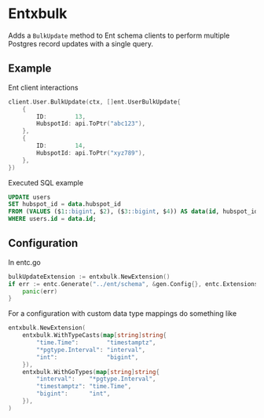 # Entxbulk

Adds a `BulkUpdate` method to Ent schema clients to perform multiple Postgres record updates with a single query.

## Example

Ent client interactions

```go
client.User.BulkUpdate(ctx, []ent.UserBulkUpdate{
	{
		ID:        13,
		HubspotId: api.ToPtr("abc123"),
	},
	{
		ID:        14,
		HubspotId: api.ToPtr("xyz789"),
	},
})
```

Executed SQL example

```sql
UPDATE users
SET hubspot_id = data.hubspot_id
FROM (VALUES ($1::bigint, $2), ($3::bigint, $4)) AS data(id, hubspot_id)
WHERE users.id = data.id;
```

## Configuration

In entc.go

```go
bulkUpdateExtension := entxbulk.NewExtension()
if err := entc.Generate("../ent/schema", &gen.Config{}, entc.Extensions(bulkUpdateExtension)); err != nil {
	panic(err)
}
```

For a configuration with custom data type mappings do something like

```go
entxbulk.NewExtension(
	entxbulk.WithTypeCasts(map[string]string{
		"time.Time":        "timestamptz",
		"*pgtype.Interval": "interval",
		"int":              "bigint",
	}),
	entxbulk.WithGoTypes(map[string]string{
		"interval":    "*pgtype.Interval",
		"timestamptz": "time.Time",
		"bigint":      "int",
	}),
)
```
